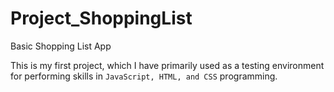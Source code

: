 # Project_ShoppingList
Basic Shopping List App
	
This is my first project, which I have primarily used as a testing environment for performing skills in `JavaScript, HTML, and CSS` programming.
